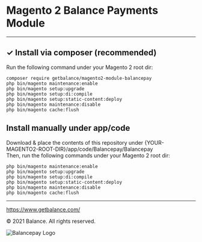# Magento 2 Balance Payments Module

---

## ✓ Install via composer (recommended)
Run the following command under your Magento 2 root dir:

```
composer require getbalance/magento2-module-balancepay
php bin/magento maintenance:enable
php bin/magento setup:upgrade
php bin/magento setup:di:compile
php bin/magento setup:static-content:deploy
php bin/magento maintenance:disable
php bin/magento cache:flush
```

## Install manually under app/code
Download & place the contents of this repository under {YOUR-MAGENTO2-ROOT-DIR}/app/code/Balancepay/Balancepay  
Then, run the following commands under your Magento 2 root dir:
```
php bin/magento maintenance:enable
php bin/magento setup:upgrade
php bin/magento setup:di:compile
php bin/magento setup:static-content:deploy
php bin/magento maintenance:disable
php bin/magento cache:flush
```

---

https://www.getbalance.com/

© 2021 Balance.
All rights reserved.

![Balancepay Logo](https://uploads-ssl.webflow.com/5f9ea0e5788d3524361b8110/5f9ee39e6dc3af24c72df9ed_Vector.svg)
